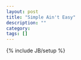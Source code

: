 ```yaml
---
layout: post
title: "Simple Ain't Easy"
description: ""
category: 
tags: []
---
```

{% include JB/setup %}
